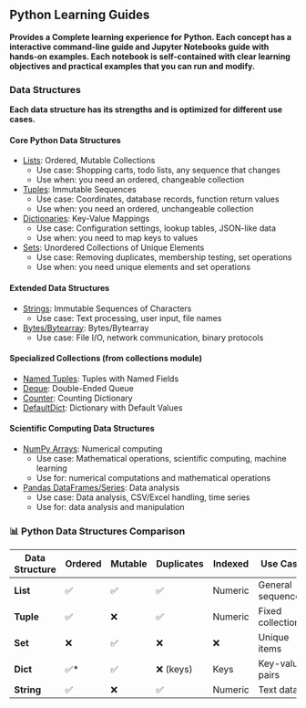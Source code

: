 


## Python Learning Guides
**Provides a Complete learning experience for Python. Each concept has a interactive command-line guide and Jupyter Notebooks guide with hands-on examples. Each notebook is self-contained with clear learning objectives and practical examples that you can run and modify.**

### Data Structures
**Each data structure has its strengths and is optimized for different use cases.**
#### Core Python Data Structures
- [Lists](https://github.com/How-To-Python/PythonList): Ordered, Mutable Collections
    - Use case: Shopping carts, todo lists, any sequence that changes
    - Use when: you need an ordered, changeable collection
- [Tuples](https://github.com/How-To-Python/PythonTuples): Immutable Sequences
    - Use case: Coordinates, database records, function return values
    - Use when: you need an ordered, unchangeable collection
- [Dictionaries](https://github.com/How-To-Python/PythonDictionaries): Key-Value Mappings
    - Use case: Configuration settings, lookup tables, JSON-like data
    - Use when: you need to map keys to values
- [Sets](): Unordered Collections of Unique Elements
    - Use case: Removing duplicates, membership testing, set operations
    - Use when: you need unique elements and set operations

#### Extended Data Structures
- [Strings](): Immutable Sequences of Characters
    - Use case: Text processing, user input, file names
- [Bytes/Bytearray](): Bytes/Bytearray
    - Use case: File I/O, network communication, binary protocols

#### Specialized Collections (from collections module)
- [Named Tuples](): Tuples with Named Fields
- [Deque](): Double-Ended Queue
- [Counter](): Counting Dictionary
- [DefaultDict](): Dictionary with Default Values

#### Scientific Computing Data Structures
- [NumPy Arrays](): Numerical computing
    - Use case: Mathematical operations, scientific computing, machine learning
    - Use for: numerical computations and mathematical operations
- [Pandas DataFrames/Series](): Data analysis
    - Use case: Data analysis, CSV/Excel handling, time series
    - Use for: data analysis and manipulation

### 📊 Python Data Structures Comparison

| Data Structure | Ordered | Mutable | Duplicates | Indexed | Use Case |
|----------------|---------|---------|------------|---------|----------|
| **List** | ✅ | ✅ | ✅ | Numeric | General sequences |
| **Tuple** | ✅ | ❌ | ✅ | Numeric | Fixed collections |
| **Set** | ❌ | ✅ | ❌ | ❌ | Unique items |
| **Dict** | ✅* | ✅ | ❌ (keys) | Keys | Key-value pairs |
| **String** | ✅ | ❌ | ✅ | Numeric | Text data |